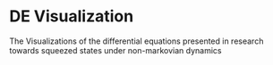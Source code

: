 # DE Visualization
 The Visualizations of the differential equations presented in research towards squeezed states under non-markovian dynamics
